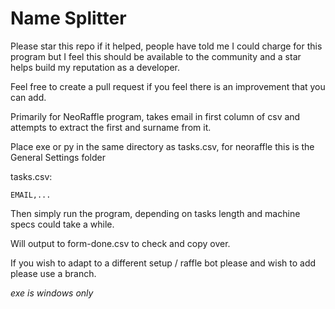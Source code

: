 # Name Splitter
Please star this repo if it helped, people have told me I could charge for this program but I feel this should be available to the community and a star helps build my reputation as a developer.


Feel free to create a pull request if you feel there is an improvement that you can add.


Primarily for NeoRaffle program, takes email in first column of csv and attempts to extract the first and surname from it.


Place exe or py in the same directory as tasks.csv, for neoraffle this is the General Settings folder

tasks.csv:

```EMAIL,...```

Then simply run the program, depending on tasks length and machine specs could take a while.

Will output to form-done.csv to check and copy over.

If you wish to adapt to a different setup / raffle bot please and wish to add please use a branch.

*exe is windows only*
